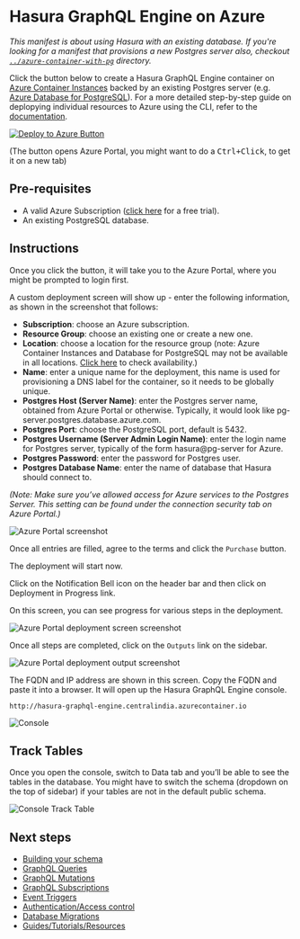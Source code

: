 # Hasura GraphQL Engine on Azure

_This manifest is about using Hasura with an existing database. If you're looking for a manifest that provisions a new Postgres server also, checkout [`../azure-container-with-pg`](../azure-container-with-pg) directory._

Click the button below to create a Hasura GraphQL Engine container on
[Azure Container
Instances](https://azure.microsoft.com/en-us/services/container-instances/)
backed by an existing Postgres server (e.g. [Azure Database for
PostgreSQL](https://azure.microsoft.com/en-us/services/postgresql/)).
For a more detailed step-by-step guide on deplopying individual
resources to Azure using the CLI, refer to the 
[documentation](https://hasura.io/docs/latest/graphql/core/guides/deployment/azure-container-instances-postgres.html).

[![Deploy to Azure Button](https://azuredeploy.net/deploybutton.png)](https://portal.azure.com/#create/Microsoft.Template/uri/https%3a%2f%2fraw.githubusercontent.com%2fhasura%2fgraphql-engine%2fmaster%2finstall-manifests%2fazure-container%2fazuredeploy.json)

(The button opens Azure Portal, you might want to do a <kbd>Ctrl+Click</kbd>, to get it on a new tab)

## Pre-requisites

- A valid Azure Subscription ([click
  here](https://azure.microsoft.com/en-us/free/) for a free trial).
- An existing PostgreSQL database.
  
## Instructions

Once you click the button, it will take you to the Azure Portal, where you might be
prompted to login first.

A custom deployment screen will show up - enter the following information, as shown in
the screenshot that follows:

- **Subscription**: choose an Azure subscription.
- **Resource Group**: choose an existing one or create a new one.
- **Location**: choose a location for the resource group (note: Azure Container
  Instances and Database for PostgreSQL may not be available in all locations.
  [Click
  here](https://azure.microsoft.com/en-us/global-infrastructure/services/?products=postgresql,container-instances&regions=all)
  to check availability.)
- **Name**: enter a unique name for the deployment, this name is used for
  provisioning a DNS label for the container, so it needs to be globally unique.
- **Postgres Host (Server Name)**: enter the Postgres server name, obtained from Azure Portal or otherwise. Typically, it would look like pg-server.postgres.database.azure.com.
- **Postgres Port**: choose the PostgreSQL port, default is 5432.
- **Postgres Username (Server Admin Login Name)**: enter the login name for Postgres server, typically of the form hasura@pg-server for Azure.
- **Postgres Password**: enter the password for Postgres user.
- **Postgres Database Name**: enter the name of database that Hasura should connect to.


_(Note: Make sure you’ve allowed access for Azure services to the Postgres Server. This setting can be found under the connection security tab on Azure Portal.)_

![Azure Portal screenshot](https://storage.googleapis.com/graphql-engine-cdn.hasura.io/main-repo/img/azure_arm_aci_standalone_template.png)

Once all entries are filled, agree to the terms and click the `Purchase` button.

The deployment will start now.

Click on the Notification Bell icon on the header bar and then click on
Deployment in Progress link.

On this screen, you can see progress for various steps in the deployment.

![Azure Portal deployment screen
screenshot](https://storage.googleapis.com/graphql-engine-cdn.hasura.io/main-repo/img/azure_arm_aci_standalone_deploy_complete.png)

Once all steps are completed, click on the `Outputs` link on the sidebar.

![Azure Portal deployment output
screenshot](https://storage.googleapis.com/graphql-engine-cdn.hasura.io/main-repo/img/azure_arm_aci_deployment_output.png)

The FQDN and IP address are shown in this screen. Copy the FQDN and paste it into
a browser. It will open up the Hasura GraphQL Engine console.

```
http://hasura-graphql-engine.centralindia.azurecontainer.io
```

![Console](https://storage.googleapis.com/graphql-engine-cdn.hasura.io/main-repo/img/azure_arm_aci_console_graphiql.png)

## Track Tables

Once you open the console, switch to Data tab and you’ll be able to see the tables in the database. You might have to switch the schema (dropdown on the top of sidebar) if your tables are not in the default public schema.

![Console Track Table](https://storage.googleapis.com/graphql-engine-cdn.hasura.io/main-repo/img/console_track_tables.png)


## Next steps

- [Building your schema](https://hasura.io/docs/latest/graphql/core/schema/index.html)
- [GraphQL Queries](https://hasura.io/docs/latest/graphql/core/queries/index.html)
- [GraphQL Mutations](https://hasura.io/docs/latest/graphql/core/mutations/index.html)
- [GraphQL Subscriptions](https://hasura.io/docs/latest/graphql/core/subscriptions/index.html)
- [Event Triggers](https://hasura.io/docs/latest/graphql/core/event-triggers/index.html)
- [Authentication/Access control](https://hasura.io/docs/latest/graphql/core/auth/index.html)
- [Database Migrations](https://hasura.io/docs/latest/graphql/core/migrations/index.html)
- [Guides/Tutorials/Resources](https://hasura.io/docs/latest/graphql/core/guides/index.html)
